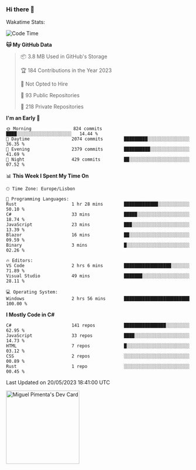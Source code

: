 ### Hi there 👋

<!--
**miguelpimenta/miguelpimenta** is a ✨ _special_ ✨ repository because its `README.md` (this file) appears on your GitHub profile.

Here are some ideas to get you started:

- 🔭 I’m currently working on ...
- 🌱 I’m currently learning ...
- 👯 I’m looking to collaborate on ...
- 🤔 I’m looking for help with ...
- 💬 Ask me about ...
- 📫 How to reach me: ...
- 😄 Pronouns: ...
- ⚡ Fun fact: ...
-->

Wakatime Stats:
<!--START_SECTION:waka-->
![Code Time](http://img.shields.io/badge/Code%20Time-3%2C904%20hrs%2046%20mins-blue)

**🐱 My GitHub Data** 

> 📦 3.8 MB Used in GitHub's Storage 
 > 
> 🏆 184 Contributions in the Year 2023
 > 
> 🚫 Not Opted to Hire
 > 
> 📜 93 Public Repositories 
 > 
> 🔑 218 Private Repositories 
 > 
**I'm an Early 🐤** 

```text
🌞 Morning                824 commits         ████░░░░░░░░░░░░░░░░░░░░░   14.44 % 
🌆 Daytime                2074 commits        █████████░░░░░░░░░░░░░░░░   36.35 % 
🌃 Evening                2379 commits        ██████████░░░░░░░░░░░░░░░   41.69 % 
🌙 Night                  429 commits         ██░░░░░░░░░░░░░░░░░░░░░░░   07.52 % 
```


📊 **This Week I Spent My Time On** 

```text
🕑︎ Time Zone: Europe/Lisbon

💬 Programming Languages: 
Rust                     1 hr 28 mins        █████████████░░░░░░░░░░░░   50.10 % 
C#                       33 mins             █████░░░░░░░░░░░░░░░░░░░░   18.74 % 
JavaScript               23 mins             ███░░░░░░░░░░░░░░░░░░░░░░   13.39 % 
Blazor                   16 mins             ██░░░░░░░░░░░░░░░░░░░░░░░   09.59 % 
Binary                   3 mins              █░░░░░░░░░░░░░░░░░░░░░░░░   02.26 % 

🔥 Editors: 
VS Code                  2 hrs 6 mins        ██████████████████░░░░░░░   71.89 % 
Visual Studio            49 mins             ███████░░░░░░░░░░░░░░░░░░   28.11 % 

💻 Operating System: 
Windows                  2 hrs 56 mins       █████████████████████████   100.00 % 
```

**I Mostly Code in C#** 

```text
C#                       141 repos           ████████████████░░░░░░░░░   62.95 % 
JavaScript               33 repos            ████░░░░░░░░░░░░░░░░░░░░░   14.73 % 
HTML                     7 repos             █░░░░░░░░░░░░░░░░░░░░░░░░   03.12 % 
CSS                      2 repos             ░░░░░░░░░░░░░░░░░░░░░░░░░   00.89 % 
Rust                     1 repo              ░░░░░░░░░░░░░░░░░░░░░░░░░   00.45 % 
```




 Last Updated on 20/05/2023 18:41:00 UTC
<!--END_SECTION:waka-->

<a href="https://app.daily.dev/MiguelPimenta"><img src="https://api.daily.dev/devcards/05b7ad917b6047f3b1368fb0fe084ad8.png?r=sx6" width="200" alt="Miguel Pimenta's Dev Card"/></a>
